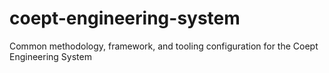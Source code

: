 # coept-engineering-system
Common methodology, framework, and tooling configuration for the Coept Engineering System

